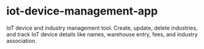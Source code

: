 # iot-device-management-app
IoT device and industry management tool. Create, update, delete industries, and track IoT device details like names, warehouse entry, fees, and industry association.
